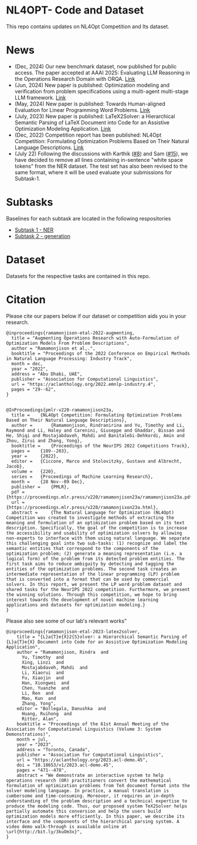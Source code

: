 # NL4OPT- Code and Dataset

This repo contains updates on NL4Opt Competition and Its dataset. 

# News
- (Dec, 2024) Our new benchmark dataset, now published for public access. The paper accepted at AAAI 2025: Evaluating LLM Reasoning in the Operations Research Domain with ORQA. [Link](https://arxiv.org/abs/2412.17874)
- (Jun, 2024) New paper is published: Optimization modeling and verification from problem specifications using a multi-agent multi-stage LLM framework. [Link](https://www.tandfonline.com/doi/full/10.1080/03155986.2024.2381306)
- (May, 2024) New paper is published: Towards Human-aligned Evaluation for Linear Programming Word Problems. [Link](https://aclanthology.org/2024.lrec-main.1438/)
- (July, 2023) New paper is published: LaTeX2Solver: a Hierarchical Semantic Parsing of LaTeX Document into Code for an Assistive Optimization Modeling Application. [Link](https://aclanthology.org/2023.acl-demo.45/)
- (Dec, 2022) Competition report has been published: NL4Opt Competition: Formulating Optimization Problems Based on Their Natural Language Descriptions. [Link](https://proceedings.mlr.press/v220/ramamonjison23a.html)
- (July 22) Following the discussions with Karthik ([#8](../../discussions/8)) and Sam ([#15](../../discussions/15)), we have decided to remove all lines containing in-sentence "white space tokens" from the NER dataset. The test set has also been revised to the same format, where it will be used evaluate your submissions for Subtask-1.

# Subtasks

Baselines for each subtask are located in the following respositories

- [Subtask 1 - NER](https://github.com/nl4opt/nl4opt-subtask1-baseline)
- [Subtask 2 - generation](https://github.com/nl4opt/nl4opt-subtask2-baseline)

# Dataset

Datasets for the respective tasks are contained in this repo.


# Citation
Please cite our papers below if our dataset or competition aids you in your research.

```
@inproceedings{ramamonjison-etal-2022-augmenting,
  title = "Augmenting Operations Research with Auto-Formulation of Optimization Models From Problem Descriptions",
  author = "Ramamonjison et al,.",
  booktitle = "Proceedings of the 2022 Conference on Empirical Methods in Natural Language Processing: Industry Track",
  month = dec,
  year = "2022",
  address = "Abu Dhabi, UAE",
  publisher = "Association for Computational Linguistics",
  url = "https://aclanthology.org/2022.emnlp-industry.4",
  pages = "29--62",
}


@InProceedings{pmlr-v220-ramamonjison23a,
  title = 	 {NL4Opt Competition: Formulating Optimization Problems Based on Their Natural Language Descriptions},
  author =       {Ramamonjison, Rindranirina and Yu, Timothy and Li, Raymond and Li, Haley and Carenini, Giuseppe and Ghaddar, Bissan and He, Shiqi and Mostajabdaveh, Mahdi and Banitalebi-Dehkordi, Amin and Zhou, Zirui and Zhang, Yong},
  booktitle = 	 {Proceedings of the NeurIPS 2022 Competitions Track},
  pages = 	 {189--203},
  year = 	 {2022},
  editor = 	 {Ciccone, Marco and Stolovitzky, Gustavo and Albrecht, Jacob},
  volume = 	 {220},
  series = 	 {Proceedings of Machine Learning Research},
  month = 	 {28 Nov--09 Dec},
  publisher =    {PMLR},
  pdf = 	 {https://proceedings.mlr.press/v220/ramamonjison23a/ramamonjison23a.pdf},
  url = 	 {https://proceedings.mlr.press/v220/ramamonjison23a.html},
  abstract = 	 {The Natural Language for Optimization (NL4Opt) Competition was created to investigate methods of extracting the meaning and formulation of an optimization problem based on its text description. Specifically, the goal of the competition is to increase the accessibility and usability of optimization solvers by allowing non-experts to interface with them using natural language. We separate this challenging goal into two sub-tasks: (1) recognize and label the semantic entities that correspond to the components of the optimization problem; (2) generate a meaning representation (i.e. a logical form) of the problem from its detected problem entities. The first task aims to reduce ambiguity by detecting and tagging the entities of the optimization problems. The second task creates an intermediate representation of the linear programming (LP) problem that is converted into a format that can be used by commercial solvers. In this report, we present the LP word problem dataset and shared tasks for the NeurIPS 2022 competition. Furthermore, we present the winning solutions. Through this competition, we hope to bring interest towards the development of novel machine learning applications and datasets for optimization modeling.}
}
```

Please also see some of our lab's relevant works"
```
@inproceedings{ramamonjison-etal-2023-latex2solver,
    title = "{L}a{T}e{X}2{S}olver: a Hierarchical Semantic Parsing of {L}a{T}e{X} Document into Code for an Assistive Optimization Modeling Application",
    author = "Ramamonjison, Rindra  and
      Yu, Timothy  and
      Xing, Linzi  and
      Mostajabdaveh, Mahdi  and
      Li, Xiaorui  and
      Fu, Xiaojin  and
      Han, Xiongwei  and
      Chen, Yuanzhe  and
      Li, Ren  and
      Mao, Kun  and
      Zhang, Yong",
    editor = "Bollegala, Danushka  and
      Huang, Ruihong  and
      Ritter, Alan",
    booktitle = "Proceedings of the 61st Annual Meeting of the Association for Computational Linguistics (Volume 3: System Demonstrations)",
    month = jul,
    year = "2023",
    address = "Toronto, Canada",
    publisher = "Association for Computational Linguistics",
    url = "https://aclanthology.org/2023.acl-demo.45",
    doi = "10.18653/v1/2023.acl-demo.45",
    pages = "471--478",
    abstract = "We demonstrate an interactive system to help operations research (OR) practitioners convert the mathematical formulation of optimization problems from TeX document format into the solver modeling language. In practice, a manual translation is cumbersome and time-consuming. Moreover, it requires an in-depth understanding of the problem description and a technical expertise to produce the modeling code. Thus, our proposed system TeX2Solver helps partially automate this conversion and help the users build optimization models more efficiently. In this paper, we describe its interface and the components of the hierarchical parsing system. A video demo walk-through is available online at \url{http://bit.ly/3kuOm3x}",
}
```
